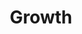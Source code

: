 ---
title: Growth
description: a streamelined system of development
order: 1
template: coltrane/content.html
active: ok
image: images/profiles/carer.jpg
link: /Growth/
publish_date: 2024-04-16 19:26:02
---